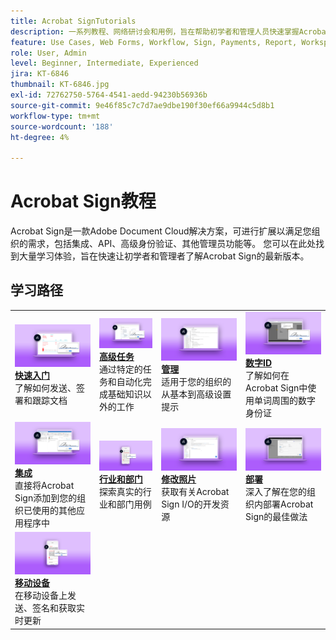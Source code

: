 ```yaml
---
title: Acrobat SignTutorials
description: 一系列教程、网络研讨会和用例，旨在帮助初学者和管理人员快速掌握Acrobat Sign的最新动态
feature: Use Cases, Web Forms, Workflow, Sign, Payments, Report, Workspace, Deadline, Administration, Digital ID, Form, Integrations, Mobile, Skill Builder
role: User, Admin
level: Beginner, Intermediate, Experienced
jira: KT-6846
thumbnail: KT-6846.jpg
exl-id: 72762750-5764-4541-aedd-94230b56936b
source-git-commit: 9e46f85c7c7d7ae9dbe190f30ef66a9944c5d8b1
workflow-type: tm+mt
source-wordcount: '188'
ht-degree: 4%

---
```


# Acrobat Sign教程

Acrobat Sign是一款Adobe Document Cloud解决方案，可进行扩展以满足您组织的需求，包括集成、API、高级身份验证、其他管理员功能等。 您可以在此处找到大量学习体验，旨在快速让初学者和管理者了解Acrobat Sign的最新版本。

<div id="recs-overview-body-1"></div>
<div id="recs-overview-body-2"></div>
<div id="recs-overview-body-3"></div>
<div id="recs-overview-body-4"></div>
<div id="recs-overview-body-5"></div>
<div id="recs-overview-body-6"></div>

## 学习路径

<table style="table-layout:fixed">
<tr>
  <td>
    <a href="sign-beginner-tutorials/beginner-users-overview.md">
      <img alt="开始使用" src="assets/getting-started.png" />
    </a>
    <div>
      <a href="sign-beginner-tutorials/beginner-users-overview.md"><strong>快速入门</strong></a>
      </div>
      了解如何发送、签署和跟踪文档
      <br>
  </td>
  <td>
    <a href="sign-advanced-users/advanced-users-overview.md">
      <img alt="高级任务" src="assets/advanced-tasks.png" />
    </a>
    <div>
      <a href="sign-advanced-users/advanced-users-overview.md"><strong>高级任务</strong></a>
      </div>
      通过特定的任务和自动化完成基础知识以外的工作
      <br>
  </td>  
  <td>
    <a href="admin/intro-admin-overview.md">
      <img alt="管理" src="assets/administer.png" />
    </a>
    <div>
      <a href="admin/intro-admin-overview.md"><strong>管理</strong></a>
      </div>
      适用于您的组织的从基本到高级设置提示
      <br>
  </td>
  <td>
    <a href="digitalid/digitalid-overview.md">
      <img alt="数字身份证" src="assets/identity.png" />
    </a>
     <div>
      <a href="digitalid/digitalid-overview.md"><strong>数字ID</strong></a>
      </div>
      了解如何在Acrobat Sign中使用单词周围的数字身份证
      <br>
  </td>
</tr>
<tr>
  <td>
    <a href="integrations/integrations-overview.md">
      <img alt="集成" src="assets/integrations.png" />
    </a>
    <div>
      <a href="integrations/integrations-overview.md"><strong>集成</strong></a>
      </div>
      直接将Acrobat Sign添加到您的组织已使用的其他应用程序中
      <br>
  </td>
  <td>
    <a href="sign-usecase/expand-inspire-overview.md">
      <img alt="行业和部门" src="assets/industries.png" />
    </a>
    <div>
      <a href="sign-usecase/expand-inspire-overview.md"><strong>行业和部门</strong></a>
      </div>
      探索真实的行业和部门用例
      <br>
  </td>
  <td>
    <a href="develop/develop-overview.md">
      <img alt="开发" src="assets/develop.png" />
    </a>
    <div>
      <a href="develop/develop-overview.md"><strong>修改照片</strong></a>
      </div>
      获取有关Acrobat Sign I/O的开发资源
      <br>
  </td>
   <td>
    <a href="deploy-overview.md">
      <img alt="部署" src="assets/deploy.png" />
    </a>
    <div>
      <a href="deploy-overview.md"><strong>部署</strong></a>
      </div>
      深入了解在您的组织内部署Acrobat Sign的最佳做法
      <br>
  </td>
</tr>
<tr>
  <td>
    <a href="mobile/mobile-overview.md">
      <img alt="移动设备" src="assets/mobile.png" />
    </a>
    <div>
      <a href="mobile/mobile-overview.md"><strong>移动设备</strong></a>
      </div>
      在移动设备上发送、签名和获取实时更新
      <br>
  </td>  
</tr>
</table>
